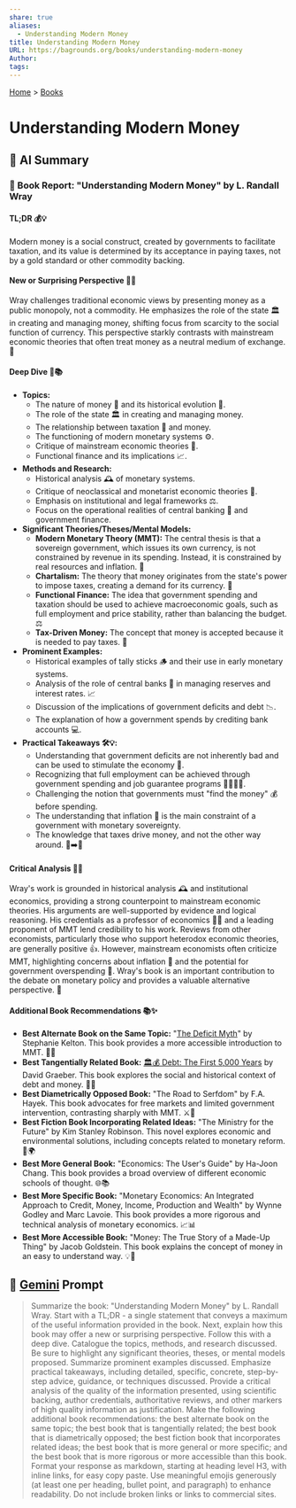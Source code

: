 ```yaml
---
share: true
aliases:
  - Understanding Modern Money
title: Understanding Modern Money
URL: https://bagrounds.org/books/understanding-modern-money
Author: 
tags: 
---
```

[Home](../index.md) > [Books](./index.md)  
# Understanding Modern Money  
## 🤖 AI Summary  
### 📖 Book Report: "Understanding Modern Money" by L. Randall Wray  
#### TL;DR 💰💡  
Modern money is a social construct, created by governments to facilitate taxation, and its value is determined by its acceptance in paying taxes, not by a gold standard or other commodity backing.  
  
#### New or Surprising Perspective 🤯✨  
Wray challenges traditional economic views by presenting money as a public monopoly, not a commodity. He emphasizes the role of the state 🏛️ in creating and managing money, shifting focus from scarcity to the social function of currency. This perspective starkly contrasts with mainstream economic theories that often treat money as a neutral medium of exchange. 🔄  
  
#### Deep Dive 🧐📚  
* **Topics:**  
    * The nature of money 💸 and its historical evolution 📜.  
    * The role of the state 🏛️ in creating and managing money.  
    * The relationship between taxation 🧾 and money.  
    * The functioning of modern monetary systems ⚙️.  
    * Critique of mainstream economic theories 🚫.  
    * Functional finance and its implications 📈.  
* **Methods and Research:**  
    * Historical analysis 🕰️ of monetary systems.  
    * Critique of neoclassical and monetarist economic theories 📝.  
    * Emphasis on institutional and legal frameworks ⚖️.  
    * Focus on the operational realities of central banking 🏦 and government finance.  
* **Significant Theories/Theses/Mental Models:**  
    * **Modern Monetary Theory (MMT):** The central thesis is that a sovereign government, which issues its own currency, is not constrained by revenue in its spending. Instead, it is constrained by real resources and inflation. 🎯  
    * **Chartalism:** The theory that money originates from the state's power to impose taxes, creating a demand for its currency. 📜  
    * **Functional Finance:** The idea that government spending and taxation should be used to achieve macroeconomic goals, such as full employment and price stability, rather than balancing the budget. ⚖️  
    * **Tax-Driven Money:** The concept that money is accepted because it is needed to pay taxes. 🧾  
* **Prominent Examples:**  
    * Historical examples of tally sticks 🪵 and their use in early monetary systems.  
    * Analysis of the role of central banks 🏦 in managing reserves and interest rates. 📈  
    * Discussion of the implications of government deficits and debt 📉.  
    * The explanation of how a government spends by crediting bank accounts 💻.  
* **Practical Takeaways 🛠️💡:**  
    * Understanding that government deficits are not inherently bad and can be used to stimulate the economy 🚀.  
    * Recognizing that full employment can be achieved through government spending and job guarantee programs 👷‍♀️👷‍♂️.  
    * Challenging the notion that governments must "find the money" 💰 before spending.  
    * The understanding that inflation 🎈 is the main constraint of a government with monetary sovereignty.  
    * The knowledge that taxes drive money, and not the other way around. 🧾➡️💸  
  
#### Critical Analysis 🔬🧐  
Wray's work is grounded in historical analysis 🕰️ and institutional economics, providing a strong counterpoint to mainstream economic theories. His arguments are well-supported by evidence and logical reasoning. His credentials as a professor of economics 🧑‍🏫 and a leading proponent of MMT lend credibility to his work. Reviews from other economists, particularly those who support heterodox economic theories, are generally positive 👍. However, mainstream economists often criticize MMT, highlighting concerns about inflation 🎈 and the potential for government overspending 💸. Wray's book is an important contribution to the debate on monetary policy and provides a valuable alternative perspective. 🌟  
  
#### Additional Book Recommendations 📚✨  
* **Best Alternate Book on the Same Topic:** "[The Deficit Myth](./the-deficit-myth.md)" by Stephanie Kelton. This book provides a more accessible introduction to MMT. 🔄💡  
* **Best Tangentially Related Book:** [🏛️💰 Debt: The First 5,000 Years](./debt-the-first-5000-years.md) by David Graeber. This book explores the social and historical context of debt and money. 🔗📜  
* **Best Diametrically Opposed Book:** "The Road to Serfdom" by F.A. Hayek. This book advocates for free markets and limited government intervention, contrasting sharply with MMT. ⚔️🚫  
* **Best Fiction Book Incorporating Related Ideas:** "The Ministry for the Future" by Kim Stanley Robinson. This novel explores economic and environmental solutions, including concepts related to monetary reform. 📖🌍  
* **Best More General Book:** "Economics: The User's Guide" by Ha-Joon Chang. This book provides a broad overview of different economic schools of thought. 🌐📚  
* **Best More Specific Book:** "Monetary Economics: An Integrated Approach to Credit, Money, Income, Production and Wealth" by Wynne Godley and Marc Lavoie. This book provides a more rigorous and technical analysis of monetary economics. 📈📊  
* **Best More Accessible Book:** "Money: The True Story of a Made-Up Thing" by Jacob Goldstein. This book explains the concept of money in an easy to understand way. 💡📖  
  
## 💬 [Gemini](https://gemini.google.com) Prompt  
> Summarize the book: "Understanding Modern Money" by L. Randall Wray. Start with a TL;DR - a single statement that conveys a maximum of the useful information provided in the book. Next, explain how this book may offer a new or surprising perspective. Follow this with a deep dive. Catalogue the topics, methods, and research discussed. Be sure to highlight any significant theories, theses, or mental models proposed. Summarize prominent examples discussed. Emphasize practical takeaways, including detailed, specific, concrete, step-by-step advice, guidance, or techniques discussed. Provide a critical analysis of the quality of the information presented, using scientific backing, author credentials, authoritative reviews, and other markers of high quality information as justification. Make the following additional book recommendations: the best alternate book on the same topic; the best book that is tangentially related; the best book that is diametrically opposed; the best fiction book that incorporates related ideas; the best book that is more general or more specific; and the best book that is more rigorous or more accessible than this book. Format your response as markdown, starting at heading level H3, with inline links, for easy copy paste. Use meaningful emojis generously (at least one per heading, bullet point, and paragraph) to enhance readability. Do not include broken links or links to commercial sites.